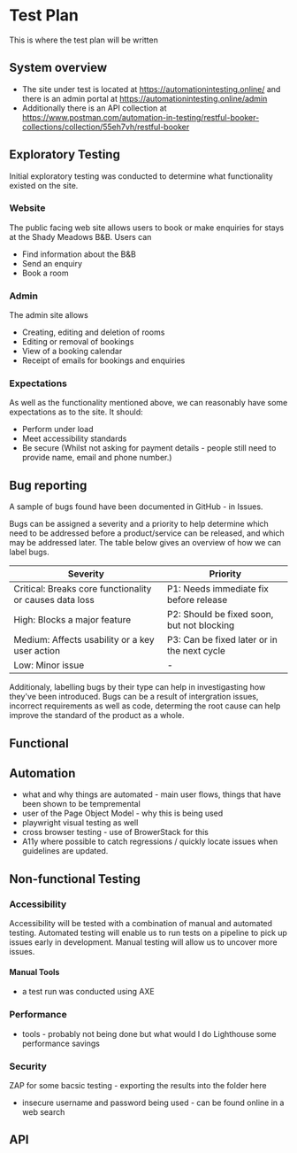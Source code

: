 # Test Plan
This is where the test plan will be written


## System overview

- The site under test is located at https://automationintesting.online/  and there is an admin portal at https://automationintesting.online/admin 
- Additionally there is an API collection at https://www.postman.com/automation-in-testing/restful-booker-collections/collection/55eh7vh/restful-booker




## Exploratory Testing

Initial exploratory testing was conducted to determine what functionality existed on the site.

### Website
The public facing web site allows users to book or make enquiries for stays at the Shady Meadows B&B. 
Users can 
- Find information about the B&B
- Send an enquiry
- Book a room

### Admin
The admin site allows 
- Creating, editing and deletion of rooms
- Editing or removal of bookings
- View of a booking calendar
- Receipt of emails for bookings and enquiries

### Expectations
As well as the functionality mentioned above, we can reasonably have some expectations as to the site. It should: 
- Perform under load
- Meet accessibility standards
- Be secure (Whilst not asking for payment details - people still need to provide name, email and phone number.) 




## Bug reporting
A sample of bugs found have been documented in GitHub - in Issues.

Bugs can be assigned a severity and a priority to help determine which need to be addressed before a product/service can be released, and which may be addressed later. The table below gives an overview of how we can label bugs.

| **Severity**                                            | **Priority**                                  |
|---------------------------------------------------------|-----------------------------------------------|
| Critical: Breaks core functionality or causes data loss | P1: Needs immediate fix before release        |
| High: Blocks a major feature                            | P2: Should be fixed soon, but not blocking    |
| Medium: Affects usability or a key user action          | P3: Can be fixed later or in the next cycle   |
| Low: Minor issue                                        | -                                             |

Additionaly, labelling bugs by their type can help in investigasting how they've been introduced.  Bugs can be a result of intergration issues, incorrect requirements as well as code, determing the root cause can help improve the standard of the product as a whole. 

## Functional


##  Automation
- what and why things are automated - main user flows, things that have been shown to be tempremental
- user of the Page Object Model - why this is being used
- playwright visual testing as well 
- cross browser testing - use of BrowerStack for this
- A11y where possible to catch regressions / quickly locate issues when guidelines are updated. 

## Non-functional Testing 
### Accessibility
Accessibility will be tested with a combination of manual and automated testing. Automated testing will enable us to run tests on a pipeline to pick up issues early in development. Manual testing will allow us to uncover more issues. 

#### Manual Tools 
- a test run was conducted using AXE 


### Performance
 - tools - probably not being done but what would I do
 Lighthouse some performance savings 

### Security
ZAP for some bacsic testing - exporting the results into the folder here
- insecure username and password being used - can be found online in a web search

## API








